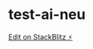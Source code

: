 # test-ai-neu

[Edit on StackBlitz ⚡️](https://stackblitz.com/edit/sveltejs-kit-template-default-lesdij)